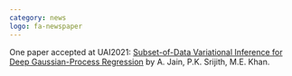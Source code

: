 ```yaml
---
category: news
logo: fa-newspaper
---
```


One paper accepted at UAI2021: [Subset-of-Data Variational Inference for Deep Gaussian-Process Regression](https://arxiv.org/abs/2107.08265) by  A. Jain, P.K. Srijith, M.E. Khan.
